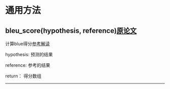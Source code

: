 # 通用方法

## bleu_score(hypothesis, reference)[原论文](https://aclanthology.org/P02-1040/)

计算blue得分[参考解读](https://zhuanlan.zhihu.com/p/404381278)

hypothesis: 预测的结果

reference: 参考的结果

return： 得分数组
* * *
